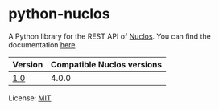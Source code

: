 # python-nuclos

A Python library for the REST API of [Nuclos](http://www.nuclos.de/). You can find the documentation [here](http://saierd.bitbucket.org/python-nuclos/).

| Version                                                         | Compatible Nuclos versions |
| --------------------------------------------------------------- | -------------------------- |
| [1.0](https://github.com/saierd/python-nuclos/releases/tag/1.0) | 4.0.0                      |

License: [MIT](https://github.com/saierd/python-nuclos/blob/master/LICENSE)
